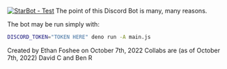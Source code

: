 [![StarBot - Test](https://github.com/its-bens-fault/Discord-Bot/actions/workflows/deno.yml/badge.svg)](https://github.com/its-bens-fault/Discord-Bot/actions/workflows/deno.yml)
The point of this Discord Bot is many, many reasons.

The bot may be run simply with:

```bash
DISCORD_TOKEN="TOKEN HERE" deno run -A main.js
```

Created by Ethan Foshee on October 7th, 2022 Collabs are (as of October
7th, 2022) David C and Ben R
